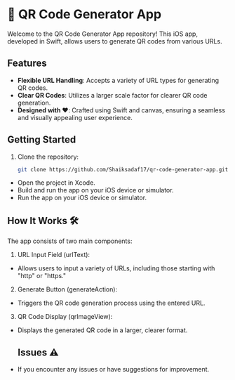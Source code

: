 # 🚀 QR Code Generator App

Welcome to the QR Code Generator App repository! This iOS app, developed in Swift, allows users to generate QR codes from various URLs.

## Features

- **Flexible URL Handling**: Accepts a variety of URL types for generating QR codes.
- **Clear QR Codes**: Utilizes a larger scale factor for clearer QR code generation.
- **Designed with ❤️**: Crafted using Swift and canvas, ensuring a seamless and visually appealing user experience.

## Getting Started

1. Clone the repository:

   ```bash
   git clone https://github.com/Shaiksadaf17/qr-code-generator-app.git
-  Open the project in Xcode.
- Build and run the app on your iOS device or simulator.
- Run the app on your iOS device or simulator.

## How It Works 🛠️

The app consists of two main components:

1. URL Input Field (urlText):
- Allows users to input a variety of URLs, including those starting with "http" or "https."
2. Generate Button (generateAction):
- Triggers the QR code generation process using the entered URL.
3. QR Code Display (qrImageView):
-  Displays the generated QR code in a larger, clearer format.


   ## Issues ⚠️

- If you encounter any issues or have suggestions for improvement.


  


